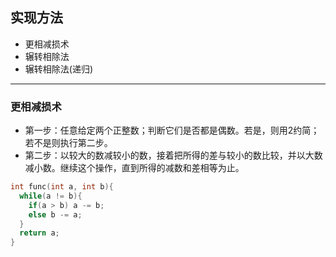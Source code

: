 
## 实现方法
+ 更相减损术
+ 辗转相除法
+ 辗转相除法(递归)

----

### 更相减损术
+ 第一步：任意给定两个正整数；判断它们是否都是偶数。若是，则用2约简；若不是则执行第二步。
+ 第二步：以较大的数减较小的数，接着把所得的差与较小的数比较，并以大数减小数。继续这个操作，直到所得的减数和差相等为止。
```C
int func(int a, int b){
  while(a != b){
    if(a > b) a -= b;
    else b -= a;
  }
  return a;
}

```
